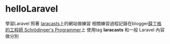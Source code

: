 # helloLaravel
學習Laravel
照著 [laracasts](https://laracasts.com/series/laravel-from-scratch-2017)上的網站做練習
相關練習過程記錄在blogger[薛丁格的工程師 Schrödinger's Programmer](https://ray247k.blogspot.tw/)上
使用tag **laracasts** 和一般 Laravel 內容做分別
